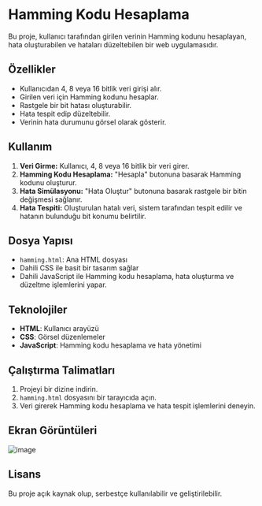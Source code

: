 

# Hamming Kodu Hesaplama

Bu proje, kullanıcı tarafından girilen verinin Hamming kodunu hesaplayan, hata oluşturabilen ve hataları düzeltebilen bir web uygulamasıdır.

## Özellikler
- Kullanıcıdan 4, 8 veya 16 bitlik veri girişi alır.
- Girilen veri için Hamming kodunu hesaplar.
- Rastgele bir bit hatası oluşturabilir.
- Hata tespit edip düzeltebilir.
- Verinin hata durumunu görsel olarak gösterir.

## Kullanım
1. **Veri Girme:** Kullanıcı, 4, 8 veya 16 bitlik bir veri girer.
2. **Hamming Kodu Hesaplama:** "Hesapla" butonuna basarak Hamming kodunu oluşturur.
3. **Hata Simülasyonu:** "Hata Oluştur" butonuna basarak rastgele bir bitin değişmesi sağlanır.
4. **Hata Tespiti:** Oluşturulan hatalı veri, sistem tarafından tespit edilir ve hatanın bulunduğu bit konumu belirtilir.

## Dosya Yapısı
- `hamming.html`: Ana HTML dosyası
- Dahili CSS ile basit bir tasarım sağlar
- Dahili JavaScript ile Hamming kodu hesaplama, hata oluşturma ve düzeltme işlemlerini yapar.

## Teknolojiler
- **HTML**: Kullanıcı arayüzü
- **CSS**: Görsel düzenlemeler
- **JavaScript**: Hamming kodu hesaplama ve hata yönetimi

## Çalıştırma Talimatları
1. Projeyi bir dizine indirin.
2. `hamming.html` dosyasını bir tarayıcıda açın.
3. Veri girerek Hamming kodu hesaplama ve hata tespit işlemlerini deneyin.

## Ekran Görüntüleri

![image](https://github.com/user-attachments/assets/b3d0b517-7907-4843-b007-0d2c08cd9398)


## Lisans
Bu proje açık kaynak olup, serbestçe kullanılabilir ve geliştirilebilir.


